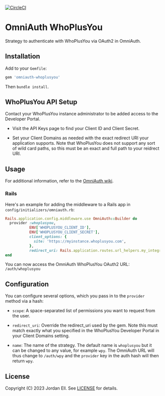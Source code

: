 [![CircleCI](https://dl.circleci.com/status-badge/img/gh/riipen/omniauth-whoplusyou/tree/main.svg?style=svg)](https://dl.circleci.com/status-badge/redirect/gh/riipen/omniauth-whoplusyou/tree/main)

# OmniAuth WhoPlusYou
Strategy to authenticate with WhoPlusYou via OAuth2 in OmniAuth.

## Installation

Add to your `Gemfile`:

```ruby
gem 'omniauth-whoplusyou'
```

Then `bundle install`.

## WhoPlusYou API Setup

Contact your WhoPlusYou instance administrator to be added access to the Developer Portal.

* Visit the API Keys page to find your Client ID and Client Secret.

* Set your Client Domains as needed with the exact redirect URI your application supports. Note that WhoPlusYou does not support any sort of wild card paths, so this must be an exact and full path to your reidrect URI.



## Usage
For additional information, refer to the [OmniAuth wiki](https://github.com/intridea/omniauth/wiki).

### Rails

Here's an example for adding the middleware to a Rails app in `config/initializers/omniauth.rb`:

```ruby
Rails.application.config.middleware.use OmniAuth::Builder do
  provider :whoplusyou, 
  		   ENV['WHOPLUSYOU_CLIENT_ID'], 
  		   ENV['WHOPLUSYOU_CLIENT_SECRET'],
  		   client_options: {
             site: 'https://myinstance.whoplusyou.com',
           },
           redirect_uri: Rails.application.routes.url_helpers.my_integration_response_url
end
```

You can now access the OmniAuth WhoPlusYou OAuth2 URL: `/auth/whoplusyou`

## Configuration

You can configure several options, which you pass in to the `provider` method via a hash:

* `scope`: A space-separated list of permissions you want to request from the user.

* `redirect_uri`: Override the redirect_uri used by the gem. Note this must match exactly what you specified in the WhoPlusYou Developer Portal in your Client Domains setting.

* `name`: The name of the strategy. The default name is `whoplusyou` but it can be changed to any value, for example `wpy`. The OmniAuth URL will thus change to `/auth/wpy` and the `provider` key in the auth hash will then return `wpy`.


## License

Copyright (C) 2023 Jordan Ell. See [LICENSE](https://github.com/riipen/omniauth-whoplusyou/blob/master/LICENSE.md) for details.

